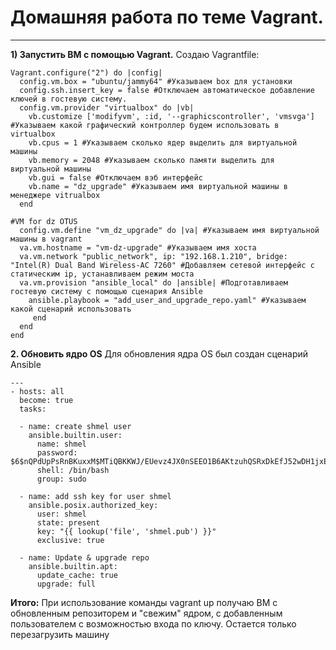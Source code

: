 # Домашняя работа по теме Vagrant.
_ _ _
__1) Запустить ВМ с помощью Vagrant.__
Создаю Vagrantfile:
```
Vagrant.configure("2") do |config|
  config.vm.box = "ubuntu/jammy64" #Указываем box для установки
  config.ssh.insert_key = false #Отключаем автоматическое добавление ключей в гостевую систему.
  config.vm.provider "virtualbox" do |vb|
    vb.customize ['modifyvm', :id, '--graphicscontroller', 'vmsvga'] #Указываем какой графический контроллер будем использовать в virtualbox
    vb.cpus = 1	#Указываем сколько ядер выделить для виртуальной машины
    vb.memory = 2048 #Указываем сколько памяти выделить для виртуальной машины
    vb.gui = false #Отключаем вэб интерфейс
    vb.name = "dz_upgrade" #Указываем имя виртуальной машины в менеджере vitrualbox
  end
  
#VM for dz OTUS
  config.vm.define "vm_dz_upgrade" do |va| #Указываем имя виртуальной машины в vagrant
  va.vm.hostname = "vm-dz-upgrade" #Указываем имя хоста
  va.vm.network "public_network", ip: "192.168.1.210", bridge: "Intel(R) Dual Band Wireless-AC 7260" #Добавляем сетевой интерфейс с статическим ip, устанавливаем режим моста
  va.vm.provision "ansible_local" do |ansible| #Подготавливаем гостевую систему с помощью сценария Ansible
    ansible.playbook = "add_user_and_upgrade_repo.yaml" #Указываем какой сценарий использовать
     end
  end
end
```
__2. Обновить ядро OS__
Для обновления ядра OS был создан сценарий Ansible
```
---
- hosts: all
  become: true
  tasks:

  - name: create shmel user
    ansible.builtin.user:
      name: shmel
      password: $6$nQPdUpPsRnBKuxxM$MTiQBKKWJ/EUevz4JX0nSEEO1B6AKtzuhQSRxDkEfJ52wDH1jxEKD.MI4a3HNFsEZfU4MlVWnpES7k9IhbFBC.
      shell: /bin/bash
      group: sudo
 
  - name: add ssh key for user shmel
    ansible.posix.authorized_key:
      user: shmel
      state: present
      key: "{{ lookup('file', 'shmel.pub') }}"
      exclusive: true

  - name: Update & upgrade repo
    ansible.builtin.apt:
      update_cache: true
      upgrade: full
```

**Итого:** При использование команды vagrant up получаю ВМ с обновленным репозиторем и "свежим" ядром, с добавленным пользователем с возможностью входа по ключу. Остается только перезагрузить машину
